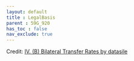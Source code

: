 ```yaml
---
layout: default
title : LegalBasis
parent : 59G_920
has_toc : false
nav_exclude: true
--- 
```


<div id="observablehq-Title-05f9b97a"></div>
<div id="observablehq-text1-05f9b97a"></div>
<div id="observablehq-titleB-05f9b97a"></div>
<div id="observablehq-titlegraph1-05f9b97a"></div>
<div id="observablehq-viewof-origine-05f9b97a"></div>
<div id="observablehq-viewof-destination-05f9b97a"></div>
<div id="observablehq-viewof-legalprov-05f9b97a"></div>
<div id="observablehq-graph1-05f9b97a"></div>
<div id="observablehq-text2-05f9b97a"></div>
<div id="observablehq-text3-05f9b97a"></div>
<div id="observablehq-sum-05f9b97a"></div>
<p>Credit: <a href="https://observablehq.com/d/ff23087c8633e0db@1230">IV. (B) Bilateral Transfer Rates by datasile</a></p>

<link rel="stylesheet" href="https://cdn.jsdelivr.net/npm/@observablehq/inspector@5/dist/inspector.css">
<script type="module">
import {Runtime, Inspector} from "https://cdn.jsdelivr.net/npm/@observablehq/runtime@5/dist/runtime.js";
import define from "https://api.observablehq.com/d/ff23087c8633e0db@1230.js?v=4";
new Runtime().module(define, name => {
  if (name === "Title") return new Inspector(document.querySelector("#observablehq-Title-05f9b97a"));
  if (name === "text1") return new Inspector(document.querySelector("#observablehq-text1-05f9b97a"));
  if (name === "titleB") return new Inspector(document.querySelector("#observablehq-titleB-05f9b97a"));
  if (name === "titlegraph1") return new Inspector(document.querySelector("#observablehq-titlegraph1-05f9b97a"));
  if (name === "viewof origine") return new Inspector(document.querySelector("#observablehq-viewof-origine-05f9b97a"));
  if (name === "viewof destination") return new Inspector(document.querySelector("#observablehq-viewof-destination-05f9b97a"));
  if (name === "viewof legalprov") return new Inspector(document.querySelector("#observablehq-viewof-legalprov-05f9b97a"));
  if (name === "graph1") return new Inspector(document.querySelector("#observablehq-graph1-05f9b97a"));
  if (name === "text2") return new Inspector(document.querySelector("#observablehq-text2-05f9b97a"));
  if (name === "text3") return new Inspector(document.querySelector("#observablehq-text3-05f9b97a"));
  if (name === "sum") return new Inspector(document.querySelector("#observablehq-sum-05f9b97a"));
  return ["P","T","tx","txI","txO","maxY","yMax"].includes(name);
});
</script>
